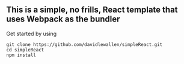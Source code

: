 ## This is a simple, no frills, React template that uses Webpack as the bundler
Get started by using

    git clone https://github.com/davidlewallen/simpleReact.git
    cd simpleReact
    npm install
